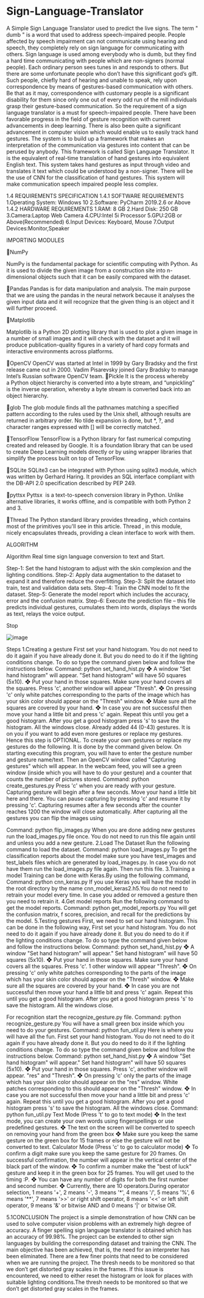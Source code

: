 # Sign-Language-Translator
A Simple Sign Language Translator used to predict the live signs.
The term " dumb " is a word that used to address speech-impaired people. People affected by speech impairment can not communicate using hearing and speech, they completely rely on sign language for communicating with others. Sign language is used among everybody who is dumb, but they find a hard time communicating with people which are non-signers (normal people). Each ordinary person sees tunes in and responds to others. But there are some unfortunate people who don’t have this significant god’s gift. Such people, chiefly hard of hearing and unable to speak, rely upon correspondence by means of gestures-based communication with others. Be that as it may, correspondence with customary people is a significant disability for them since only one out of every odd run of the mill individuals grasp their gesture-based communication. So the requirement of a sign language translator is a must for speech-impaired people. There have been favorable progress in the field of gesture recognition with current advancements in deep learning. There is also been quite a significant advancement in computer vision which would enable us to easily track hand gestures. The system is to build up a framework that makes an interpretation of the communication via gestures into content that can be perused by anybody. This framework is called Sign Language Translator. It is the equivalent of real-time translation of hand gestures into equivalent English text. 
This system takes hand gestures as input through video and translates it text which could be understood by a non-signer. There will be the use of CNN for the classification of hand gestures. This system will make communication speech impaired people less complex.

1.4 REQUIREMENTS SPECIFICATION
1.4.1 SOFTWARE REQUIREMENTS
1.Operating System: Windows 10
2.Software: PyCharm 2019.2.6 or Above
1.4.2  HARDWARE REQUIREMENTS
1.RAM: 8 GB
2.Hard Disk: 250 GB
3.Camera:Laptop Web Camera
4.CPU:Intel 5i Processor 
5.GPU:2GB or Above(Recommended)
6.Input Devices: Keyboard, Mouse
7.Output Devices:Monitor,Speaker

IMPORTING MODULES

NumPy

NumPy is the fundamental package for scientific computing with Python. As it is used to divide the given image from a construction site into n-dimensional objects such that it can be easily compared with the dataset.

Pandas
Pandas is for data manipulation and analysis. The main purpose that we are using the pandas in the neural network because it analyses the given input data and it will recognize that the given thing is an object and it will further proceed.

Matplotlib

Matplotlib is a Python 2D plotting library that is used to plot a given image in a number of small images and it will check with the dataset and it will produce publication-quality figures in a variety of hard copy formats and interactive environments across platforms. 

OpenCV
OpenCV was started at Intel in 1999 by Gary Bradsky and the first release came out in 2000. Vadim Pisarevsky joined Gary Bradsky to manage Intel’s Russian software OpenCV team. 
Pickle
It  is the process whereby a Python object hierarchy is converted into a byte stream, and “unpickling” is the inverse operation, whereby a byte stream is converted back into an object hierarchy.
 
glob
The glob module finds all the pathnames matching a specified pattern according to the rules used by the Unix shell, although results are returned in arbitrary order. No tilde expansion is done, but *, ?, and character ranges expressed with [] will be correctly matched. 

TensorFlow
TensorFlow is a Python library for fast numerical computing created and released by Google. It is a foundation library that can be used to create Deep Learning models directly or by using wrapper libraries that simplify the process built on top of TensorFlow.


SQLite
SQLite3 can be integrated with Python using sqlite3 module, which was written by Gerhard Haring. It provides an SQL interface compliant with the DB-API 2.0 specification described by PEP 249. 

pyttsx 
Pyttsx  is a text-to-speech conversion library in Python. Unlike alternative libraries, it works offline, and is compatible with both Python 2 and 3.

Thread
The Python standard library provides threading , which contains most of the primitives you'll see in this article. Thread , in this module, nicely encapsulates threads, providing a clean interface to work with them. 

ALGORITHM 

Algorithm Real time sign language conversion to text and Start.

Step-1: Set the hand histogram to adjust with the skin complexion and the lighting conditions. 
Step-2: Apply data augmentation to the dataset to expand it and therefore reduce the overfitting. 
Step-3: Split the dataset into train, test and validation data sets.
Step-4: Train the CNN model to fit the dataset. 
Step-5: Generate the model report which includes the accuracy, error and the confusion matrix. 
Step-6: Execute the prediction file – this file predicts individual gestures, cumulates them into words, displays the words as text, relays the voice output. 

Stop

![image](https://user-images.githubusercontent.com/53056749/112931276-78284300-9139-11eb-84d4-69eaa5eff8d3.png)

Steps
1.Creating a gesture
First set your hand histogram. You do not need to do it again if you have already done it. But
you do need to do it if the lighting conditions change. To do so type the command given
below and follow the instructions below.
Command: python set_hand_hist.py
❖ A window "Set hand histogram" will appear. "Set hand histogram" will have 50
squares (5x10).
❖ Put your hand in those squares. Make sure your hand covers all the squares. Press 'c’,
another window will appear "Thresh".
❖ On pressing 'c' only white patches corresponding to the parts of the image which has
your skin color should appear on the "Thresh" window.
❖ Make sure all the squares are covered by your hand.
❖ In case you are not successful then move your hand a little bit and press 'c' again.
Repeat this until you get a good histogram. After you get a good histogram press 's' to
save the histogram. All the windows close.
Already added 44 (0-43) gestures. It is on you if you want to add even more gestures or
replace my gestures. Hence this step is OPTIONAL. To create your own gestures or replace
my gestures do the following. It is done by the command given below. On starting executing
this program, you will have to enter the gesture number and gesture name/text. Then an
OpenCV window called "Capturing gestures" which will appear. In the webcam feed, you
will see a green window (inside which you will have to do your gesture) and a counter that
counts the number of pictures stored.
Command: python create_gestures.py
Press 'c' when you are ready with your gesture. Capturing gesture will begin after a few
seconds. Move your hand a little bit here and there. You can pause capturing by pressing 'c'
and resume it by pressing 'c'. Capturing resumes after a few seconds after the counter reaches
1200 the window will close automatically.
After capturing all the gestures you can flip the images using

Command: python flip_images.py
When you are done adding new gestures run the load_images.py file once. You do not need to
run this file again until and unless you add a new gesture.
2.Load The Dataset
Run the following command to load the dataset.
Command: python load_images.py
To get the classification reports about the model make sure you have test_images and
test_labels files which are generated by load_images.py. In case you do not have them run the
load_images.py file again. Then run this file.
3.Training a model
Training can be done with Keras.By using the following command,
Command: python cnn_keras.py
If you use Keras you will have the model in the root directory by the name
cnn_model_keras2.h5.You do not need to retrain your model every time. In case you added or
removed a gesture then you need to retrain it.
4.Get model reports
Run the following command to get the model reports.
Command: python get_model_reports.py
You will get the confusion matrix, f scores, precision, and recall for the predictions by the
model.
5.Testing gestures
First, we need to set our hand histogram. This can be done in the following way,
First set your hand histogram. You do not need to do it again if you have already done it. But
you do need to do it if the lighting conditions change. To do so type the command given
below and follow the instructions below.
Command: python set_hand_hist.py
❖ A window "Set hand histogram" will appear." Set hand histogram" will have 50
squares (5x10).
❖ Put your hand in those squares. Make sure your hand covers all the squares. Press 'c'.
1 other window will appear "Thresh".
❖ On pressing 'c' only white patches corresponding to the parts of the image which has
your skin color should appear on the "Thresh" window.
❖ Make sure all the squares are covered by your hand.
❖ In case you are not successful then move your hand a little bit and press 'c' again.
Repeat this until you get a good histogram. After you get a good histogram press 's' to
save the histogram. All the windows close.

For recognition start the recognize_gesture.py file.
Command: python recognize_gesture.py
You will have a small green box inside which you need to do your gestures.
Command: python fun_util.py
Here is where you will have all the fun.
First set your hand histogram. You do not need to do it again if you have already done it. But
you do need to do it if the lighting conditions change. To do so type the command given
below and follow the instructions below.
Command: python set_hand_hist.py
❖ A window "Set hand histogram" will appear." Set hand histogram" will have 50
squares (5x10).
❖ Put your hand in those squares. Press 'c', another window will appear. "res" and
"Thresh".
❖ On pressing 'c' only the parts of the image which has your skin color should appear on
the "res" window. White patches corresponding to this should appear on the "Thresh"
window.
❖ In case you are not successful then move your hand a little bit and press 'c' again.
Repeat this until you get a good histogram. After you get a good histogram press 's' to
save the histogram. All the windows close.
Command: python fun_util.py
Text Mode (Press 't' to go to text mode)
❖ In the text mode, you can create your own words using fingerspellings or use
predefined gestures.
❖ The text on the screen will be converted to speech on removing your hand from the
green box
❖ Make sure you keep the same gesture on the green box for 15 frames or else the
gesture will not be converted to text.
Calculator Mode (Press 'c' to go to calculator mode)
❖ To confirm a digit make sure you keep the same gesture for 20 frames. On successful
confirmation, the number will appear in the vertical center of the black part of the
window.
❖ To confirm a number make the "best of luck" gesture and keep it in the green box for
25 frames. You will get used to the timing :P.
❖ You can have any number of digits for both the first number and second number.
❖ Currently, there are 10 operators.During operator selection, 1 means '+', 2 means '-', 3
means '*', 4 means '/', 5 means '%', 6 means '**', 7 means '>>' or right shift operator, 8
means '<<' or left shift operator, 9 means '&' or bitwise AND and 0 means '|' or
bitwise OR.

5.1CONCLUSION
The project is a simple demonstration of how CNN can be used to solve computer vision problems with an extremely high degree of accuracy. A finger spelling sign language translator is obtained which has an accuracy of 99.98%. The project can be extended to other sign languages by building the corresponding dataset and training the CNN. The main objective has been achieved, that is, the need for an interpreter has been eliminated. There are a few finer points that need to be considered when we are running the project. The thresh needs to be monitored so that we don’t get distorted gray scales in the frames. If this issue is encountered, we need to either reset the histogram or look for places with suitable lighting conditions.The thresh needs to be monitored so that we don’t get distorted gray scales in the frames.
